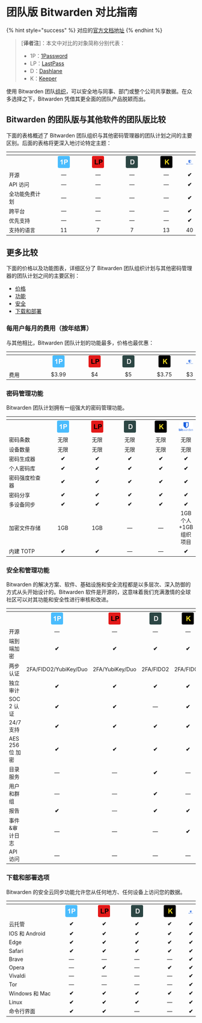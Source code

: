 # 团队版 Bitwarden 对比指南

{% hint style="success" %}
对应的[官方文档地址](https://bitwarden.com/help/article/why-choose-bitwarden-for-your-team/)
{% endhint %}

> \[**译者注**]：本文中对比的对象简称分别代表：
>
> * 1P：[1Password](https://1password.com/)
> * LP：[LastPass](https://www.lastpass.com/)
> * D：[Dashlane](https://www.dashlane.com/)
> * K：[Keeper](https://www.keepersecurity.com/zh\_CN/)

使用 Bitwarden 团队[组织](../organizations/organizations.md)，可以安全地与同事、部门或整个公司共享数据。在众多选择之下，Bitwarden 凭借其更全面的团队产品脱颖而出。

## Bitwarden 的团队版与其他软件的团队版比较 <a href="#comparing-bitwarden-teams-and-others" id="comparing-bitwarden-teams-and-others"></a>

下面的表格概述了 Bitwarden 团队组织与其他密码管理器的团队计划之间的主要区别。后面的表格将更深入地讨论特定主题：

<table data-header-hidden><thead><tr><th width="176"></th><th width="150" align="center"></th><th width="150" align="center"> </th><th width="150" align="center"> </th><th width="150" align="center">  </th><th align="center"> </th></tr></thead><tbody><tr><td></td><td align="center"><img src="../.gitbook/assets/1p.png" alt="" data-size="original"></td><td align="center"><img src="../.gitbook/assets/lp.png" alt="" data-size="original"> </td><td align="center"><img src="../.gitbook/assets/d.png" alt="" data-size="original"> </td><td align="center"> <img src="../.gitbook/assets/k.png" alt="" data-size="original"> </td><td align="center"><img src="../.gitbook/assets/bitwarden-logo-vertical-blue.png" alt="" data-size="original"> </td></tr><tr><td>开源</td><td align="center">—</td><td align="center">—</td><td align="center">—</td><td align="center">—</td><td align="center"><strong>✔︎</strong></td></tr><tr><td>API 访问</td><td align="center">—</td><td align="center">— </td><td align="center">—</td><td align="center">—</td><td align="center"><strong>✔︎</strong></td></tr><tr><td>全功能免费计划</td><td align="center">—</td><td align="center">—</td><td align="center">—</td><td align="center">—</td><td align="center"><strong>✔︎</strong></td></tr><tr><td>跨平台</td><td align="center">—</td><td align="center">—</td><td align="center">—</td><td align="center">—</td><td align="center"><strong>✔︎</strong></td></tr><tr><td>优先支持</td><td align="center">—</td><td align="center">—</td><td align="center">—</td><td align="center">—</td><td align="center"><strong>✔︎</strong></td></tr><tr><td>支持的语言</td><td align="center">11</td><td align="center">7</td><td align="center">7</td><td align="center">13</td><td align="center">40</td></tr></tbody></table>

## 更多比较 <a href="#more-comparisons" id="more-comparisons"></a>

下面的价格以及功能图表，详细区分了 Bitwarden 团队组织计划与其他密码管理器的团队计划之间的主要区别：

* [价格](bitwarden-for-teams-comparison-guide.md#cost-per-user-per-month-billed-annually)
* [功能](bitwarden-for-teams-comparison-guide.md#password-management-features)
* [安全](bitwarden-for-teams-comparison-guide.md#security-and-administration-features)
* [下载和部署](bitwarden-for-teams-comparison-guide.md#download-and-deployment-options)

### 每用户每月的费用（按年结算） <a href="#cost-per-user-per-month-billed-annually" id="cost-per-user-per-month-billed-annually"></a>

与其他相比，Bitwarden 团队计划的功能最多，价格也最优惠：

<table data-header-hidden><thead><tr><th width="150"></th><th width="150" align="center"> </th><th width="150" align="center"> </th><th width="150" align="center"> </th><th width="150" align="center"> </th><th align="center"> </th></tr></thead><tbody><tr><td></td><td align="center"><img src="../.gitbook/assets/1p.png" alt="" data-size="original"> </td><td align="center"><img src="../.gitbook/assets/lp.png" alt="" data-size="original"> </td><td align="center"><img src="../.gitbook/assets/d.png" alt="" data-size="original"> </td><td align="center"><img src="../.gitbook/assets/k.png" alt="" data-size="original"> </td><td align="center"><img src="../.gitbook/assets/bitwarden-logo-vertical-blue.png" alt="" data-size="original"> </td></tr><tr><td>费用</td><td align="center">$3.99</td><td align="center">$4</td><td align="center">$5</td><td align="center">$3.75</td><td align="center">$3</td></tr></tbody></table>

### 密码管理功能 <a href="#password-management-features" id="password-management-features"></a>

Bitwarden 团队计划拥有一组强大的密码管理功能。

<table data-header-hidden><thead><tr><th width="172"></th><th width="150" align="center"></th><th width="150" align="center"></th><th width="150" align="center"></th><th width="150" align="center"></th><th align="center"></th></tr></thead><tbody><tr><td></td><td align="center"><img src="../.gitbook/assets/1p.png" alt="" data-size="original"></td><td align="center"><img src="../.gitbook/assets/lp.png" alt="" data-size="original"></td><td align="center"><img src="../.gitbook/assets/d.png" alt="" data-size="original"></td><td align="center"><img src="../.gitbook/assets/k.png" alt="" data-size="original"></td><td align="center"><img src="../.gitbook/assets/bitwarden-logo-vertical-blue.png" alt="" data-size="original"></td></tr><tr><td>密码条数</td><td align="center">无限</td><td align="center">无限</td><td align="center">无限</td><td align="center">无限</td><td align="center">无限</td></tr><tr><td>设备数量</td><td align="center">无限</td><td align="center">无限</td><td align="center">无限</td><td align="center">无限</td><td align="center">无限</td></tr><tr><td>密码生成器</td><td align="center"><strong>✔︎</strong></td><td align="center"><strong>✔︎</strong></td><td align="center"><strong>✔︎</strong></td><td align="center"><strong>✔︎</strong></td><td align="center"><strong>✔︎</strong></td></tr><tr><td>个人密码库</td><td align="center"><strong>✔︎</strong></td><td align="center"><strong>✔︎</strong></td><td align="center"><strong>✔︎</strong></td><td align="center"><strong>✔︎</strong></td><td align="center"><strong>✔︎</strong></td></tr><tr><td>密码强度检查器</td><td align="center"><strong>✔︎</strong></td><td align="center"><strong>✔︎</strong></td><td align="center"><strong>✔︎</strong></td><td align="center"><strong>✔︎</strong></td><td align="center"><strong>✔︎</strong></td></tr><tr><td>密码分享</td><td align="center"><strong>✔︎</strong></td><td align="center"><strong>✔︎</strong></td><td align="center"><strong>✔︎</strong></td><td align="center"><strong>✔︎</strong></td><td align="center"><strong>✔︎</strong></td></tr><tr><td>多设备同步</td><td align="center"><strong>✔︎</strong></td><td align="center"><strong>✔︎</strong></td><td align="center"><strong>✔︎</strong></td><td align="center"><strong>✔︎</strong></td><td align="center"><strong>✔︎</strong></td></tr><tr><td>加密文件存储</td><td align="center">1GB</td><td align="center">1GB</td><td align="center">—</td><td align="center">—</td><td align="center">1GB 个人+1GB 组织项目</td></tr><tr><td>内建 TOTP</td><td align="center"><strong>✔︎</strong></td><td align="center"><strong>✔︎</strong></td><td align="center">—</td><td align="center">—</td><td align="center"><strong>✔︎</strong></td></tr></tbody></table>

### 安全和管理功能 <a href="#security-and-administration-features" id="security-and-administration-features"></a>

Bitwarden 的解决方案、软件、基础设施和安全流程都是以多层次、深入防御的方式从头开始设计的。Bitwarden 软件是开源的，这意味着我们充满激情的全球社区可以对其功能和安全性进行审核和改进。

<table data-header-hidden><thead><tr><th width="186"></th><th width="150" align="center"></th><th width="150" align="center"></th><th width="150" align="center"></th><th width="150" align="center"></th><th align="center"></th></tr></thead><tbody><tr><td></td><td align="center"><img src="../.gitbook/assets/1p.png" alt="" data-size="original"></td><td align="center"><img src="../.gitbook/assets/lp.png" alt="" data-size="original"></td><td align="center"><img src="../.gitbook/assets/d.png" alt="" data-size="original"></td><td align="center"><img src="../.gitbook/assets/k.png" alt="" data-size="original"></td><td align="center"><img src="../.gitbook/assets/bitwarden-logo-vertical-blue.png" alt="" data-size="original"></td></tr><tr><td>开源</td><td align="center">—</td><td align="center">—</td><td align="center">—</td><td align="center">—</td><td align="center"><strong>✔︎</strong></td></tr><tr><td>端到端加密</td><td align="center"><strong>✔︎</strong></td><td align="center"><strong>✔︎</strong></td><td align="center"><strong>✔︎</strong></td><td align="center"><strong>✔︎</strong></td><td align="center"><strong>✔︎</strong></td></tr><tr><td>两步认证</td><td align="center">2FA/FIDO2/YubiKey/Duo</td><td align="center">2FA/YubiKey/Duo</td><td align="center">2FA/FIDO2</td><td align="center">2FA/FIDO2</td><td align="center">2FA/FIDO2/YubiKey/Duo</td></tr><tr><td>独立审计</td><td align="center"><strong>✔︎</strong></td><td align="center"><strong>✔︎</strong></td><td align="center"><strong>✔︎</strong></td><td align="center"><strong>✔︎</strong></td><td align="center"><strong>✔︎</strong></td></tr><tr><td>SOC 2 认证</td><td align="center"><strong>✔︎</strong></td><td align="center"><strong>✔︎</strong></td><td align="center">—</td><td align="center"><strong>✔︎</strong></td><td align="center"><strong>✔︎</strong></td></tr><tr><td>24/7 支持</td><td align="center"><strong>✔︎</strong></td><td align="center"><strong>✔︎</strong></td><td align="center"><strong>✔︎</strong></td><td align="center"><strong>✔︎</strong></td><td align="center">24 小时+优先支持</td></tr><tr><td>AES 256 位 加密</td><td align="center"><strong>✔︎</strong></td><td align="center"><strong>✔︎</strong></td><td align="center"><strong>✔︎</strong></td><td align="center"><strong>✔︎</strong></td><td align="center"><strong>✔︎</strong></td></tr><tr><td>目录服务</td><td align="center">—</td><td align="center">—</td><td align="center"><strong>✔︎</strong></td><td align="center">—</td><td align="center"><strong>✔︎</strong></td></tr><tr><td>用户和群组</td><td align="center">—</td><td align="center">—</td><td align="center"><strong>✔︎</strong></td><td align="center">—</td><td align="center"><strong>✔︎</strong></td></tr><tr><td>报告</td><td align="center"><strong>✔︎</strong></td><td align="center">—</td><td align="center"><strong>✔︎</strong></td><td align="center"><strong>✔︎</strong></td><td align="center"><strong>✔︎</strong></td></tr><tr><td>事件&#x26;审计日志</td><td align="center">—</td><td align="center">—</td><td align="center">—</td><td align="center"><strong>✔︎</strong></td><td align="center"><strong>✔︎</strong></td></tr><tr><td>API 访问</td><td align="center">—</td><td align="center">—</td><td align="center">—</td><td align="center">—</td><td align="center"><strong>✔︎</strong></td></tr></tbody></table>

### 下载和部署选项 <a href="#download-and-deployment-options" id="download-and-deployment-options"></a>

Bitwarden 的安全云同步功能允许您从任何地方、任何设备上访问您的数据。

<table data-header-hidden><thead><tr><th width="187"></th><th width="150" align="center"></th><th width="150" align="center"></th><th width="150" align="center"></th><th width="150" align="center"></th><th align="center"></th></tr></thead><tbody><tr><td></td><td align="center"><img src="../.gitbook/assets/1p.png" alt="" data-size="original"></td><td align="center"><img src="../.gitbook/assets/lp.png" alt="" data-size="original"></td><td align="center"><img src="../.gitbook/assets/d.png" alt="" data-size="original"></td><td align="center"><img src="../.gitbook/assets/k.png" alt="" data-size="original"></td><td align="center"><img src="../.gitbook/assets/bitwarden-logo-vertical-blue.png" alt="" data-size="original"></td></tr><tr><td>云托管</td><td align="center"><strong>✔︎</strong></td><td align="center"><strong>✔︎</strong></td><td align="center"><strong>✔︎</strong></td><td align="center"><strong>✔︎</strong></td><td align="center"><strong>✔︎</strong></td></tr><tr><td>IOS 和 Android</td><td align="center"><strong>✔︎</strong></td><td align="center"><strong>✔︎</strong></td><td align="center"><strong>✔︎</strong></td><td align="center"><strong>✔︎</strong></td><td align="center"><strong>✔︎</strong></td></tr><tr><td>Edge</td><td align="center"><strong>✔︎</strong></td><td align="center"><strong>✔︎</strong></td><td align="center"><strong>✔︎</strong></td><td align="center"><strong>✔︎</strong></td><td align="center"><strong>✔︎</strong></td></tr><tr><td>Safari</td><td align="center"><strong>✔︎</strong></td><td align="center"><strong>✔︎</strong></td><td align="center"><strong>✔︎</strong></td><td align="center"><strong>✔︎</strong></td><td align="center"><strong>✔︎</strong></td></tr><tr><td>Brave</td><td align="center">—</td><td align="center">—</td><td align="center">—</td><td align="center">—</td><td align="center"><strong>✔︎</strong></td></tr><tr><td>Opera</td><td align="center">—</td><td align="center"><strong>✔︎</strong></td><td align="center">—</td><td align="center"><strong>✔︎</strong></td><td align="center"><strong>✔︎</strong></td></tr><tr><td>Vivaldi</td><td align="center">—</td><td align="center">—</td><td align="center">—</td><td align="center">—</td><td align="center"><strong>✔︎</strong></td></tr><tr><td>Tor</td><td align="center">—</td><td align="center">—</td><td align="center">—</td><td align="center">—</td><td align="center"><strong>✔︎</strong></td></tr><tr><td>Windows 和 Mac</td><td align="center"><strong>✔︎</strong></td><td align="center"><strong>✔︎</strong></td><td align="center"><strong>✔︎</strong></td><td align="center"><strong>✔︎</strong></td><td align="center"><strong>✔︎</strong></td></tr><tr><td>Linux</td><td align="center"><strong>✔︎</strong></td><td align="center"><strong>✔︎</strong></td><td align="center"><strong>✔︎</strong></td><td align="center">—</td><td align="center"><strong>✔︎</strong></td></tr><tr><td>命令行界面</td><td align="center"><strong>✔︎</strong></td><td align="center"><strong>✔︎</strong></td><td align="center">—</td><td align="center">—</td><td align="center"><strong>✔︎</strong></td></tr></tbody></table>
